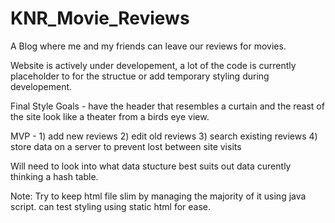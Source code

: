 # KNR_Movie_Reviews
A Blog where me and my friends can leave our reviews for movies.


Website is actively under developement, a lot of the code is currently placeholder to for the structue or add temporary styling during developement. 


Final Style Goals - have the header that resembles a curtain and the reast of the site look like a theater from a birds eye view.


MVP - 1) add new reviews
      2) edit old reviews
      3) search existing reviews
      4) store data on a server to prevent lost between site visits

Will need to look into what data stucture best suits out data curently thinking a hash table.

Note: Try to keep html file slim by managing the majority of it using java script. can test styling using static html for ease. 

